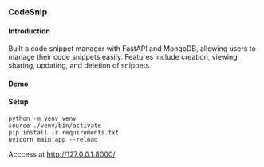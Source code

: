 ### CodeSnip

#### Introduction  
Built a code snippet manager with FastAPI and MongoDB, allowing users to manage their code snippets easily. Features include creation, viewing, sharing, updating, and deletion of snippets.   

#### Demo

#### Setup
```
python -m venv venv
source ./venv/bin/activate
pip install -r requirements.txt
uvicorn main:app --reload
```
Acccess at http://127.0.0.1:8000/
